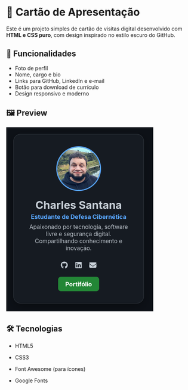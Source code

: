 # 💼 Cartão de Apresentação

Este é um projeto simples de cartão de visitas digital desenvolvido com **HTML e CSS puro**, com design inspirado no estilo escuro do GitHub.

## 🧩 Funcionalidades

- Foto de perfil
- Nome, cargo e bio
- Links para GitHub, LinkedIn e e-mail
- Botão para download de currículo
- Design responsivo e moderno

## 🖼️ Preview

![preview](/img/screenshot.png)

## 🛠️ Tecnologias

- HTML5

- CSS3

- Font Awesome (para ícones)

- Google Fonts
  